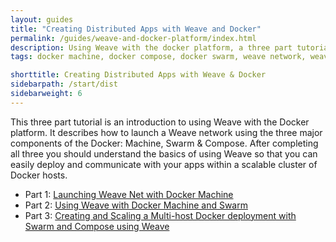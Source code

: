 ```yaml
---
layout: guides
title: "Creating Distributed Apps with Weave and Docker"
permalink: /guides/weave-and-docker-platform/index.html
description: Using Weave with the docker platform, a three part tutorial
tags: docker machine, docker compose, docker swarm, weave network, weaveworks, tutorial, getting started guide

shorttitle: Creating Distributed Apps with Weave & Docker
sidebarpath: /start/dist
sidebarweight: 6
---
```


This three part tutorial is an introduction to using Weave with the Docker platform. 
It describes how to launch a Weave network using the three major components of the Docker: Machine, Swarm &amp; Compose. After completing all three you should understand the basics of using Weave so that you can easily deploy and communicate with your apps within a scalable cluster of Docker hosts. 


  *  Part 1: [Launching Weave Net with Docker Machine][ch1]
  *  Part 2: [Using Weave with Docker Machine and Swarm][ch2]
  *  Part 3: [Creating and Scaling a Multi-host Docker deployment with Swarm and Compose using Weave][ch3]


[ch1]: /guides/weave-and-docker-platform/weavenetwork.html
[ch2]: /guides/weave-and-docker-platform/using-weave-with-machine-and-swarm.html
[ch3]: /guides/weave-and-docker-platform/compose-scalable-swarm-cluster-with-weave.html